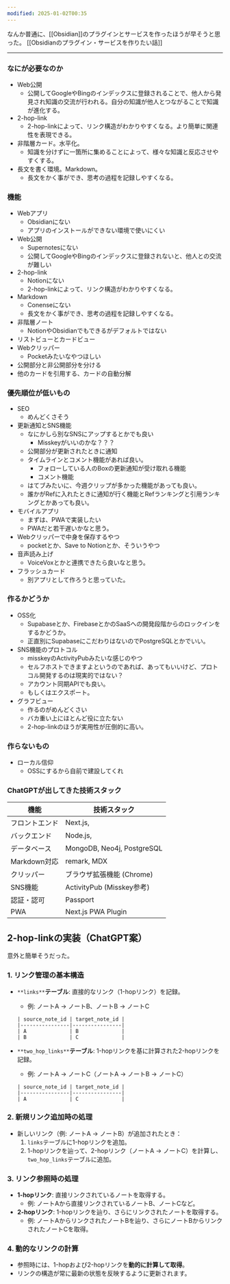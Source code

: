 ```yaml
---
modified: 2025-01-02T00:35
---
```


なんか普通に、[[Obsidian]]のプラグインとサービスを作ったほうが早そうと思った。
[[Obsidianのプラグイン・サービスを作りたい話]]


---
### なにが必要なのか

- Web公開
    - 公開してGoogleやBingのインデックスに登録されることで、他人から発見され知識の交流が行われる。自分の知識が他人とつながることで知識が進化する。
- 2-hop-link
    - 2-hop-linkによって、リンク構造がわかりやすくなる。より簡単に関連性を表現できる。
- 非階層カード。水平化。
    - 知識を分けずに一箇所に集めることによって、様々な知識と反応させやすくする。
- 長文を書く環境。Markdown。
    - 長文をかく事ができ、思考の過程を記録しやすくなる。

  

  

  

### 機能

- Webアプリ
    - Obsidianにない
    - アプリのインストールができない環境で使いにくい
- Web公開
    - Supernotesにない
    - 公開してGoogleやBingのインデックスに登録されないと、他人との交流が難しい
- 2-hop-link
    - Notionにない
    - 2-hop-linkによって、リンク構造がわかりやすくなる。
- Markdown
    - Conenseにない
    - 長文をかく事ができ、思考の過程を記録しやすくなる。
- 非階層ノート
    - NotionやObsidianでもできるがデフォルトではない
- リストビューとカードビュー
- Webクリッパー
    - Pocketみたいなやつほしい
- 公開部分と非公開部分を分ける
- 他のカードを引用する、カードの自動分解

  

  

### 優先順位が低いもの

- SEO
    - めんどくさそう
- 更新通知とSNS機能
    - なにかしら別なSNSにアップするとかでも良い
        - Misskeyがいいのかな？？？
    - 公開部分が更新されたときに通知
    - タイムラインとコメント機能があれば良い。
        - フォローしている人のBoxの更新通知が受け取れる機能
        - コメント機能
    - はてブみたいに、今週クリップが多かった機能があっても良い。
    - 誰かがRefに入れたときに通知が行く機能とRefランキングと引用ランキングとかあっても良い。
- モバイルアプリ
    - まずは、PWAで実装したい
    - PWAだと若干遅いかなと思う。
- Webクリッパーで中身を保存するやつ
    - pocketとか、Save to Notionとか、そういうやつ
- 音声読み上げ
    - VoiceVoxとかと連携できたら良いなと思う。
- フラッシュカード
    - 別アプリとして作ろうと思っていた。

  

### 作るかどうか

- OSS化
    - Supabaseとか、FirebaseとかのSaaSへの開発段階からのロックインをするかどうか。
    - 正直別にSupabaseにこだわりはないのでPostgreSQLとかでいい。
- SNS機能のプロトコル
    - misskeyのActivityPubみたいな感じのやつ
    - セルフホストできますよというのであれば、あってもいいけど、プロトコル開発するのは現実的ではない？
    - アカウント同期APIでも良い。
    - もしくはエクスポート。
- グラフビュー
    - 作るのがめんどくさい
    - バカ重い上にほとんど役に立たない
    - 2-hop-linkのほうが実用性が圧倒的に高い。

  

### 作らないもの

- ローカル信仰
    - OSSにするから自前で建設してくれ

  

  

  

### ChatGPTが出してきた技術スタック

|機能|技術スタック|
|---|---|
|フロントエンド|Next.js,|
|バックエンド|Node.js,|
|データベース|MongoDB, Neo4j, PostgreSQL|
|Markdown対応|remark, MDX|
|クリッパー|ブラウザ拡張機能 (Chrome)|
|SNS機能|ActivityPub (Misskey参考)|
|認証・認可|Passport|
|PWA|Next.js PWA Plugin|

  

## 2-hop-linkの実装（ChatGPT案）

意外と簡単そうだった。

### 1. **リンク管理の基本構造**

- `**links**`**テーブル**: 直接的なリンク（1-hopリンク）を記録。
    
    - 例: ノートA → ノートB、ノートB → ノートC
    
    ```Plain
    | source_note_id | target_note_id |
    |----------------|----------------|
    | A              | B              |
    | B              | C              |
    ```
    
- `**two_hop_links**`**テーブル**: 1-hopリンクを基に計算された2-hopリンクを記録。
    
    - 例: ノートA → ノートC（ノートA → ノートB → ノートC）
    
    ```Plain
    | source_note_id | target_note_id |
    |----------------|----------------|
    | A              | C              |
    ```
    

### 2. **新規リンク追加時の処理**

- 新しいリンク（例: ノートA → ノートB）が追加されたとき：
    1. `links`テーブルに1-hopリンクを追加。
    2. 1-hopリンクを辿って、2-hopリンク（ノートA → ノートC）を計算し、`two_hop_links`テーブルに追加。

### 3. **リンク参照時の処理**

- **1-hopリンク**: 直接リンクされているノートを取得する。
    - 例: ノートAから直接リンクされているノートB、ノートCなど。
- **2-hopリンク**: 1-hopリンクを辿り、さらにリンクされたノートを取得する。
    - 例: ノートAからリンクされたノートBを辿り、さらにノートBからリンクされたノートCを取得。

### 4. **動的なリンクの計算**

- 参照時には、1-hopおよび2-hopリンクを**動的に計算して取得**。
- リンクの構造が常に最新の状態を反映するように更新されます。